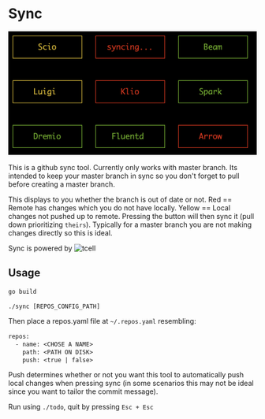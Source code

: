 
# Sync

![Screenshot](https://github.com/kyprifog/sync/blob/master/images/screenshot.png)

This is a github sync tool.  Currently only works with master branch.  Its intended to keep your master branch in sync so you don't forget to pull before creating a master branch.

This displays to you whether the branch is out of date or not.  Red == Remote has changes which you do not have locally. Yellow == Local changes not pushed up to remote.  Pressing the button will then sync it (pull down prioritizing `theirs`).  Typically for a master branch you are not making changes directly so this is ideal.

Sync is powered by ![tcell](https://github.com/gdamore/tcell)

## Usage

```
go build
```

```
./sync [REPOS_CONFIG_PATH]

```

Then place a repos.yaml file at `~/.repos.yaml` resembling:

```
repos:
  - name: <CHOSE A NAME>
    path: <PATH ON DISK>
    push: <true | false>
```

Push determines whether or not you want this tool to automatically push local changes when pressing sync (in some scenarios this may not be ideal since you want to tailor the commit message).

Run using `./todo`, quit by pressing `Esc + Esc`
